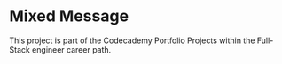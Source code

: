 # Mixed Message
This project is part of the Codecademy Portfolio Projects within the Full-Stack engineer career path.

